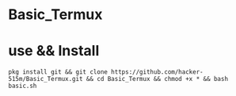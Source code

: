 # Basic_Termux
# use && Install
```
pkg install git && git clone https://github.com/hacker-515m/Basic_Termux.git && cd Basic_Termux && chmod +x * && bash basic.sh
```
